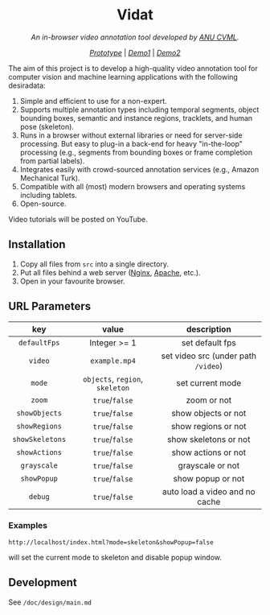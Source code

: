 <div align="center">
<!--   <a href="https://www.anu.edu.au/" target="_blank">
    <img src="src/img/logo.png" alt="ANU logo">
  </a> -->

  # Vidat

  _An in-browser video annotation tool developed by [ANU CVML](https://github.com/anucvml)._

  _[Prototype](http://users.cecs.anu.edu.au/~sgould/vidatproto/)_ | _[Demo1](http://users.cecs.anu.edu.au/~sgould/vidat/)_ | _[Demo2](https://vidat.davidz.cn)_

</div>

The aim of this project is to develop a high-quality video annotation tool for computer vision and machine learning applications with the following desiradata:

1. Simple and efficient to use for a non-expert.
2. Supports multiple annotation types including temporal segments, object bounding boxes, semantic and instance regions, tracklets, and human pose (skeleton).
3. Runs in a browser without external libraries or need for server-side processing. But easy to plug-in a back-end for heavy "in-the-loop" processing (e.g., segments from bounding boxes or frame completion from partial labels).
4. Integrates easily with crowd-sourced annotation services (e.g., Amazon Mechanical Turk).
5. Compatible with all (most) modern browsers and operating systems including tablets.
6. Open-source.

Video tutorials will be posted on YouTube.

## Installation

1. Copy all files from `src` into a single directory.
2. Put all files behind a web server ([Nginx](http://nginx.org/), [Apache](http://httpd.apache.org/), etc.).
3. Open in your favourite browser.

## URL Parameters

|       key       |              value              |             description              |
| :-------------: | :-----------------------------: | :----------------------------------: |
|  `defaultFps`   |          Integer >= 1           |           set default fps            |
|     `video`     |          `example.mp4`          | set video src (under path `/video`)  |
|     `mode`      | `objects`, `region`, `skeleton` |           set current mode           |
|     `zoom`      |         `true`/`false`          |             zoom or not              |
|  `showObjects`  |         `true`/`false`          |         show objects or not          |
|  `showRegions`  |         `true`/`false`          |         show regions or not          |
| `showSkeletons` |         `true`/`false`          |        show skeletons or not         |
|  `showActions`  |         `true`/`false`          |         show actions or not          |
|   `grayscale`   |         `true`/`false`          |           grayscale or not           |
|   `showPopup`   |         `true`/`false`          |          show popup or not           |
|     `debug`     |         `true`/`false`          |    auto load a video and no cache    |

### Examples

```
http://localhost/index.html?mode=skeleton&showPopup=false
```

will set the current mode to skeleton and disable popup window.

## Development

See `/doc/design/main.md`
